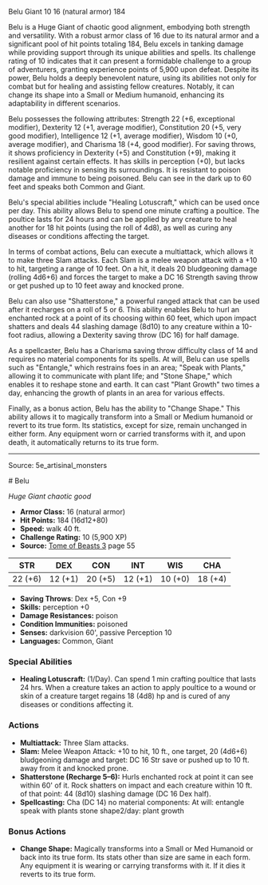 <MonsterName/>Belu</MonsterName>
<CreatureType/>Giant</CreatureType>
<CR/>10</CR>
<AC/>16 (natural armor)</AC>
<HP/>184</HP>
<summary>Belu is a Huge Giant of chaotic good alignment, embodying both strength and versatility. With a robust armor class of 16 due to its natural armor and a significant pool of hit points totaling 184, Belu excels in tanking damage while providing support through its unique abilities and spells. Its challenge rating of 10 indicates that it can present a formidable challenge to a group of adventurers, granting experience points of 5,900 upon defeat. Despite its power, Belu holds a deeply benevolent nature, using its abilities not only for combat but for healing and assisting fellow creatures. Notably, it can change its shape into a Small or Medium humanoid, enhancing its adaptability in different scenarios.</summary>

<detail>

Belu possesses the following attributes: Strength 22 (+6, exceptional modifier), Dexterity 12 (+1, average modifier), Constitution 20 (+5, very good modifier), Intelligence 12 (+1, average modifier), Wisdom 10 (+0, average modifier), and Charisma 18 (+4, good modifier). For saving throws, it shows proficiency in Dexterity (+5) and Constitution (+9), making it resilient against certain effects. It has skills in perception (+0), but lacks notable proficiency in sensing its surroundings. It is resistant to poison damage and immune to being poisoned. Belu can see in the dark up to 60 feet and speaks both Common and Giant.

Belu's special abilities include "Healing Lotuscraft," which can be used once per day. This ability allows Belu to spend one minute crafting a poultice. The poultice lasts for 24 hours and can be applied by any creature to heal another for 18 hit points (using the roll of 4d8), as well as curing any diseases or conditions affecting the target.

In terms of combat actions, Belu can execute a multiattack, which allows it to make three Slam attacks. Each Slam is a melee weapon attack with a +10 to hit, targeting a range of 10 feet. On a hit, it deals 20 bludgeoning damage (rolling 4d6+6) and forces the target to make a DC 16 Strength saving throw or get pushed up to 10 feet away and knocked prone.

Belu can also use "Shatterstone," a powerful ranged attack that can be used after it recharges on a roll of 5 or 6. This ability enables Belu to hurl an enchanted rock at a point of its choosing within 60 feet, which upon impact shatters and deals 44 slashing damage (8d10) to any creature within a 10-foot radius, allowing a Dexterity saving throw (DC 16) for half damage.

As a spellcaster, Belu has a Charisma saving throw difficulty class of 14 and requires no material components for its spells. At will, Belu can use spells such as "Entangle," which restrains foes in an area; "Speak with Plants," allowing it to communicate with plant life; and "Stone Shape," which enables it to reshape stone and earth. It can cast "Plant Growth" two times a day, enhancing the growth of plants in an area for various effects.

Finally, as a bonus action, Belu has the ability to "Change Shape." This ability allows it to magically transform into a Small or Medium humanoid or revert to its true form. Its statistics, except for size, remain unchanged in either form. Any equipment worn or carried transforms with it, and upon death, it automatically returns to its true form.</detail>



---

Source: 5e_artisinal_monsters

<statblock>
# Belu

*Huge* *Giant* *chaotic good*

- **Armor Class:** 16 (natural armor)
- **Hit Points:** 184 (16d12+80)
- **Speed:** walk 40 ft.
- **Challenge Rating:** 10 (5,900 XP)
- **Source:** [Tome of Beasts 3](https://koboldpress.com/kpstore/product/tome-of-beasts-3-for-5th-edition/) page 55

| STR | DEX | CON | INT | WIS | CHA |
| --- | --- | --- | --- | --- | --- |
| 22 (+6) | 12 (+1) | 20 (+5) | 12 (+1) | 10 (+0) | 18 (+4) |

- **Saving Throws**: Dex +5, Con +9
- **Skills:** perception +0
- **Damage Resistances:** poison
- **Condition Immunities:** poisoned
- **Senses:** darkvision 60', passive Perception 10
- **Languages:** Common, Giant

### Special Abilities

- **Healing Lotuscraft:** (1/Day). Can spend 1 min crafting poultice that lasts 24 hrs. When a creature takes an action to apply poultice to a wound or skin of a creature target regains 18 (4d8) hp and is cured of any diseases or conditions affecting it.

### Actions

- **Multiattack:** Three Slam attacks.
- **Slam:** Melee Weapon Attack: +10 to hit, 10 ft., one target, 20 (4d6+6) bludgeoning damage and target: DC 16 Str save or pushed up to 10 ft. away from it and knocked prone.
- **Shatterstone (Recharge 5–6):** Hurls enchanted rock at point it can see within 60' of it. Rock shatters on impact and each creature within 10 ft. of that point: 44 (8d10) slashing damage (DC 16 Dex half).
- **Spellcasting:** Cha (DC 14) no material components: At will: entangle speak with plants stone shape2/day: plant growth

### Bonus Actions

- **Change Shape:** Magically transforms into a Small or Med Humanoid or back into its true form. Its stats other than size are same in each form. Any equipment it is wearing or carrying transforms with it. If it dies it reverts to its true form.


</statblock>


